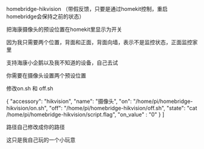 homebridge-hikvision （带假反馈，只要是通过homekit控制，重启homebridge会保持之前的状态）

把海康摄像头的预设位置在homekit里显示为开关

因为我只需要两个位置，背面和正面，背面向墙，表示不是监控状态，正面监控家里

支持海康小企鹅以及我不知道的设备，自己去试

你需要在摄像头设置两个预设位置

修改on.sh 和 off.sh

{
            "accessory": "hikvision",
            "name": "摄像头",
            "on": "/home/pi/homebridge-hikvision/on.sh",
            "off": "/home/pi/homebridge-hikvision/off.sh",
            "state": "cat /home/pi/homebridge-hikvision/script.flag",
            "on_value" : "0"
        }
    ]

路径自己修改成你的路径

这只是我自己玩的一个小玩意
